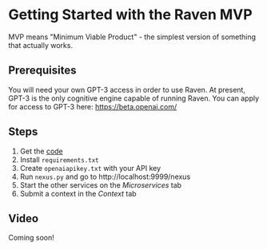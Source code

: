 # Getting Started with the Raven MVP

MVP means "Minimum Viable Product" - the simplest version of something that actually works. 

## Prerequisites

You will need your own GPT-3 access in order to use Raven. At present, GPT-3 is the only cognitive engine capable of running Raven. You can apply for access to GPT-3 here: https://beta.openai.com/

## Steps

1. Get the [code](https://github.com/daveshap/Raven_MVP)
2. Install `requirements.txt`
3. Create `openaiapikey.txt` with your API key
4. Run `nexus.py` and go to http://localhost:9999/nexus
5. Start the other services on the *Microservices* tab
6. Submit a context in the *Context* tab

## Video

Coming soon!